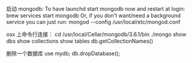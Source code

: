 启动 mongodb:
To have launchd start mongodb now and restart at login:
  brew services start mongodb
Or, if you don't want/need a background service you can just run:
  mongod --config /usr/local/etc/mongod.conf

osx 上命令行连接：
cd /usr/local/Cellar/mongodb/3.6.1/bin
./mongo
show dbs
show collections
show tables
db.getCollectionNames()

删除一个数据库
use mydb; 
db.dropDatabase();
